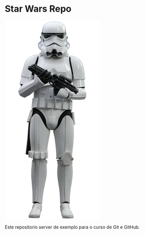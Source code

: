 # Star Wars Repo

![](./stormtrooper.png)

Este repositorio server de exemplo para o curso de Git e GitHub.
